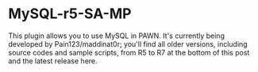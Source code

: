 # MySQL-r5-SA-MP

This plugin allows you to use MySQL in PAWN. It's currently being developed by Pain123/maddinat0r; you'll find all older versions, including source codes and sample scripts, from R5 to R7 at the bottom of this post and the latest release here.
